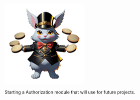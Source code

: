<img src="./public/logo.png" style="width:256px;height: 256px;" alt="logo"/>

Starting a Authorization module that will use for future projects.
